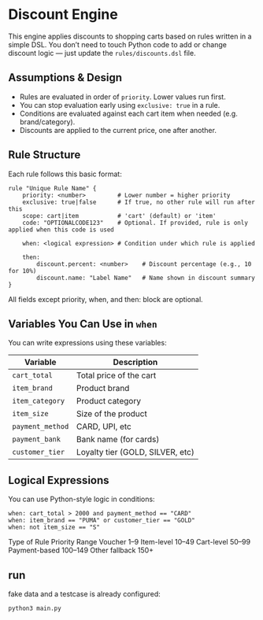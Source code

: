 # Discount Engine

This engine applies discounts to shopping carts based on rules written in a simple DSL. You don’t need to touch Python code to add or change discount logic — just update the `rules/discounts.dsl` file.

## Assumptions & Design

- Rules are evaluated in order of `priority`. Lower values run first.
- You can stop evaluation early using `exclusive: true` in a rule.
- Conditions are evaluated against each cart item when needed (e.g. brand/category).
- Discounts are applied to the current price, one after another.

## Rule Structure

Each rule follows this basic format:
```dsl
rule "Unique Rule Name" {
    priority: <number>         # Lower number = higher priority
    exclusive: true|false      # If true, no other rule will run after this
    scope: cart|item           # 'cart' (default) or 'item'
    code: "OPTIONALCODE123"    # Optional. If provided, rule is only applied when this code is used

    when: <logical expression> # Condition under which rule is applied

    then:
        discount.percent: <number>    # Discount percentage (e.g., 10 for 10%)
        discount.name: "Label Name"   # Name shown in discount summary
}
```
All fields except priority, when, and then: block are optional.

## Variables You Can Use in `when`

You can write expressions using these variables:

| Variable         | Description                      |
| ---------------- | -------------------------------- |
| `cart_total`     | Total price of the cart          |
| `item_brand`     | Product brand                    |
| `item_category`  | Product category                 |
| `item_size`      | Size of the product              |
| `payment_method` | CARD, UPI, etc                   |
| `payment_bank`   | Bank name (for cards)            |
| `customer_tier`  | Loyalty tier (GOLD, SILVER, etc) |

## Logical Expressions

You can use Python-style logic in conditions:

```dsl
when: cart_total > 2000 and payment_method == "CARD"
when: item_brand == "PUMA" or customer_tier == "GOLD"
when: not item_size == "S"
```

Type of Rule Priority Range
Voucher 1–9
Item-level 10–49
Cart-level 50–99
Payment-based 100–149
Other fallback 150+

## run
fake data and a testcase is already configured:
```bash
python3 main.py
```